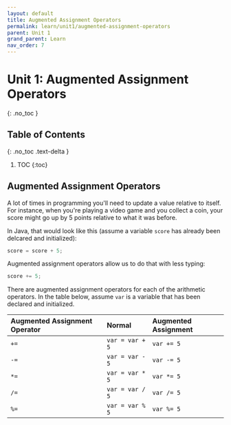 ```yaml
---
layout: default
title: Augmented Assignment Operators
permalink: learn/unit1/augmented-assignment-operators
parent: Unit 1
grand_parent: Learn
nav_order: 7
---
```


<!-- prettier-ignore-start -->

# Unit 1: Augmented Assignment Operators

{: .no_toc }

## Table of Contents

{: .no_toc .text-delta }

1. TOC {:toc}
 <!-- prettier-ignore-end -->

## Augmented Assignment Operators

A lot of times in programming you'll need to update a value relative to itself.
For instance, when you're playing a video game and you collect a coin, your
score might go up by 5 points relative to what it was before.

In Java, that would look like this (assume a variable `score` has already been
delcared and initialized):

```java
score = score + 5;
```

Augmented assignment operators allow us to do that with less typing:

```java
score += 5;
```

There are augmented assignment operators for each of the arithmetic operators.
In the table below, assume `var` is a variable that has been declared and
initialized.

| Augmented Assignment Operator | Normal          | Augmented Assignment |
| :---------------------------- | :-------------- | :------------------- |
| `+=`                          | `var = var + 5` | `var += 5`           |
| `-=`                          | `var = var - 5` | `var -= 5`           |
| `*=`                          | `var = var * 5` | `var *= 5`           |
| `/=`                          | `var = var / 5` | `var /= 5`           |
| `%=`                          | `var = var % 5` | `var %= 5`           |
